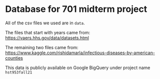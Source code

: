 # Database for 701 midterm project

All of the csv files we used are in `data`. 

The files that start with years came from: https://vaers.hhs.gov/data/datasets.html

The remaining two files came from: https://www.kaggle.com/rishidamarla/infectious-diseases-by-american-counties

This data is publicly available on Google BigQuery under project name `hst953fall21`

